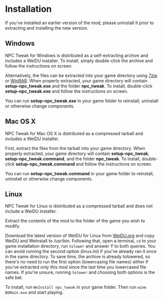 # Installation
If you've installed an earlier version of the mod, please uninstall it prior to extracting and installing the new version.

## Windows
NPC Tweak for Windows is distributed as a self-extracting archive and includes a WeiDU installer. To install, simply double-click the archive and follow the instructions on screen.

Alternatively, the files can be extracted into your game directory using [7zip] or [WinRAR]. When properly extracted, your game directory will contain **setup-npc_tweak.exe** and the folder **npc_tweak**. To install, double-click **setup-npc_tweak.exe** and follow the instructions on screen.

You can run **setup-npc_tweak.exe** in your game folder to reinstall, uninstall or otherwise change components.

## Mac OS X
NPC Tweak for Mac OS X is distributed as a compressed tarball and includes a WeiDU installer.

First, extract the files from the tarball into your game directory. When properly extracted, your game directory will contain **setup-npc_tweak**, **setup-npc_tweak.command**, and the folder **npc_tweak**. To install, double-click **setup-npc_tweak.command** and follow the instructions on screen.

You can run **setup-npc_tweak.command** in your game folder to reinstall, uninstall or otherwise change components.

## Linux
NPC Tweak for Linux is distributed as a compressed tarball and does not include a WeiDU installer.

Extract the contents of the mod to the folder of the game you wish to modify.

Download the latest version of WeiDU for Linux from [WeiDU.org] and copy WeiDU and WeInstall to /usr/bin. Following that, open a terminal, `cd` to your game installation directory, run `tolower` and answer Y to both queries. You can avoid running the second option (linux.ini) if you've already ran it once in the same directory. To save time, the archive is already tolowered, so there's no need to run the first option (lowercasing file names) either if you've extracted only this mod since the last time you lowercased file names. If you're unsure, running `tolower` and choosing both options is the safe bet.

To install, run `WeInstall npc_tweak` in your game folder. Then run `wine BGMain.exe` and start playing.


[7zip]: http://www.7-zip.org/download.html
[WinRAR]: http://www.rarlab.com/download.htm
[WeiDU.org]: http://www.weidu.org/~thebigg/

